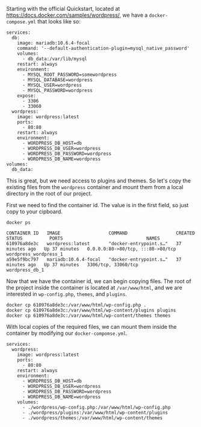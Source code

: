 Starting with the official Quickstart, located at https://docs.docker.com/samples/wordpress/, we have a `docker-compose.yml` that looks like so:

```
services:
  db:
    image: mariadb:10.6.4-focal
    command: '--default-authentication-plugin=mysql_native_password'
    volumes:
      - db_data:/var/lib/mysql
    restart: always
    environment:
      - MYSQL_ROOT_PASSWORD=somewordpress
      - MYSQL_DATABASE=wordpress
      - MYSQL_USER=wordpress
      - MYSQL_PASSWORD=wordpress
    expose:
      - 3306
      - 33060
  wordpress:
    image: wordpress:latest
    ports:
      - 80:80
    restart: always
    environment:
      - WORDPRESS_DB_HOST=db
      - WORDPRESS_DB_USER=wordpress
      - WORDPRESS_DB_PASSWORD=wordpress
      - WORDPRESS_DB_NAME=wordpress
volumes:
  db_data:
```

This is great, but we need access to plugins and themes. So let's copy the existing files from the `wordpress` container and mount them from a local directory in the root of our project.

First we need to find the container id. The value is in the first field, so just copy to your cipboard.
```
docker ps
```
```
CONTAINER ID   IMAGE                  COMMAND                  CREATED          STATUS          PORTS                               NAMES
610976a8de3c   wordpress:latest       "docker-entrypoint.s…"   37 minutes ago   Up 37 minutes   0.0.0.0:80->80/tcp, :::80->80/tcp   wordpress_wordpress_1
a59e5f9bc797   mariadb:10.6.4-focal   "docker-entrypoint.s…"   37 minutes ago   Up 37 minutes   3306/tcp, 33060/tcp                 wordpress_db_1
```

Now that we have the container id, we can begin copying files. The root of the project inside the container is located at `/var/www/html`, and we are interested in `wp-config.php`, `themes`, and `plugins`.

```
docker cp 610976a8de3c:/var/www/html/wp-config.php .
docker cp 610976a8de3c:/var/www/html/wp-content/plugins plugins
docker cp 610976a8de3c:/var/www/html/wp-content/themes themes
```

With local copies of the required files, we can mount them inside the container by modifying our `docker-compomse.yml`.

```
services:
  wordpress:
    image: wordpress:latest
    ports:
      - 80:80
    restart: always
    environment:
      - WORDPRESS_DB_HOST=db
      - WORDPRESS_DB_USER=wordpress
      - WORDPRESS_DB_PASSWORD=wordpress
      - WORDPRESS_DB_NAME=wordpress
    volumes:
      - ./wordpress/wp-config.php:/var/www/html/wp-config.php
      - ./wordpress/plugins:/var/www/html/wp-content/plugins
      - ./wordpress/themes:/var/www/html/wp-content/themes
```
